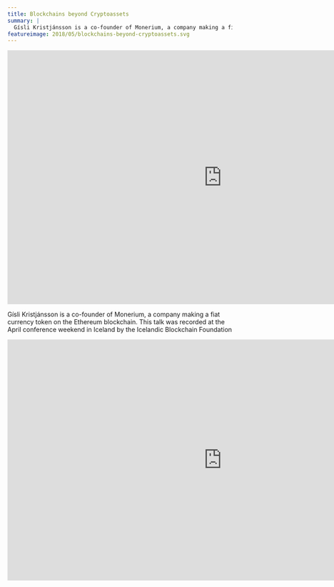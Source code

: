 ```yaml
---
title: Blockchains beyond Cryptoassets
summary: |
  Gísli Kristjánsson is a co-founder of Monerium, a company making a fiat currency token on the Ethereum blockchain. This talk was recorded at the April conference weekend in Iceland by the Icelandic Blockchain Foundation
featureimage: 2018/05/blockchains-beyond-cryptoassets.svg
---
```

<div class="responsive">
<iframe src="https://docs.google.com/presentation/d/e/2PACX-1vSNFIA76O7HLBUw4M4jZSCsKFScVsnwg-7YUkKh_Ol2-iNDCfer4kufGcYaF64GWoOn3A5Smjp-2xJn/embed?start=false&loop=false&delayms=3000" frameborder="0" width="960" height="569" allowfullscreen="true" mozallowfullscreen="true" webkitallowfullscreen="true"></iframe>
</div>

 Gísli Kristjánsson is a co-founder of Monerium, a company making a fiat currency token on the Ethereum blockchain. This talk was recorded at the April conference weekend in Iceland by the Icelandic Blockchain Foundation

<div class="responsive">
<iframe width="960" height="540" src="https://www.youtube-nocookie.com/embed/vRAZIoeM_t8" frameborder="0" allow="accelerometer; autoplay; encrypted-media; gyroscope; picture-in-picture" allowfullscreen></iframe>
</div>

